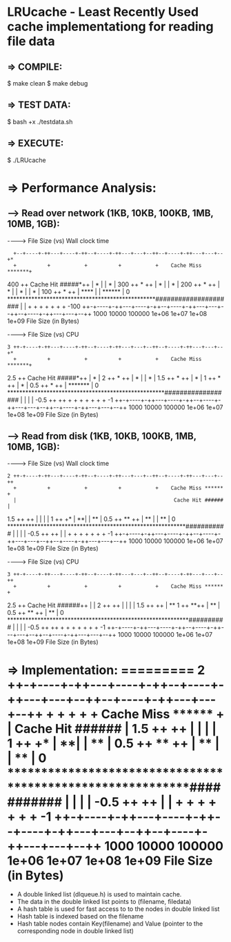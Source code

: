 LRUcache - Least Recently Used cache implementationg for reading file data
==========================================================================

=> COMPILE:
-----------

$ make clean
$ make debug

=> TEST DATA:
-------------

$ bash +x ./testdata.sh

=> EXECUTE:
-----------

$ ./LRUcache

=> Performance Analysis:
========================

--> Read over network (1KB, 10KB, 100KB, 1MB, 10MB, 1GB):
-------------------------------------------------------

----> File Size (vs) Wall clock time

      +--+----+-++---+----+-++--+----+-++---+---+--++--+----+-++---+---+--+*
      +          +           +          +           +    Cache Miss *******+
  400 ++                                                  Cache Hit #####*++
      |                                                                 *  |
      |                                                                 *  |
  300 ++                                                               *  ++
      |                                                               *    |
      |                                                              *     |
  200 ++                                                            *     ++
      |                                                            *       |
      |                                                            *       |
      |                                                           *        |
  100 ++                                                         *        ++
      |                                                      ****          |
      |                                                ******              |
    0 *************************************************#####################
      |                                                                    |
      +          +           +          +           +          +           +
 -100 ++-+----+-++---+----+-++--+----+-++---+---+--++--+----+-++---+---+--++
     1000      10000       100000     1e+06       1e+07      1e+08       1e+09
                              File Size (in Bytes)


----> File Size (vs) CPU


    3 ++-+----+-++---+----+-++--+----+-++---+---+--++--+----+-++---+---+--+*
      +          +           +          +           +    Cache Miss *******+
  2.5 ++                                                  Cache Hit #####*++
      |                                                                 *  |
    2 ++                                                               *  ++
      |                                                               *    |
      |                                                               *    |
  1.5 ++                                                             *    ++
      |                                                             *      |
    1 ++                                                           *      ++
      |                                                           *        |
  0.5 ++                                                         *        ++
      |                                                   *******          |
    0 ****************************************************##################
      |                                                                    |
      |                                                                    |
 -0.5 ++                                                                  ++
      +          +           +          +           +          +           +
   -1 ++-+----+-++---+----+-++--+----+-++---+---+--++--+----+-++---+---+--++
     1000      10000       100000     1e+06       1e+07      1e+08       1e+09
                              File Size (in Bytes)



--> Read from disk (1KB, 10KB, 100KB, 1MB, 10MB, 1GB):
-------------------------------------------------------

----> File Size (vs) Wall clock time

    2 ++-+----+-++---+----+-++--+----+-++---+---+--++--+----+-++---+---+--++
      +          +           +          +           +    Cache Miss ****** +
      |                                                   Cache Hit ###### |
  1.5 ++                                                                  ++
      |                                                                    |
      |                                                                    |
    1 ++                                                                  +*
      |                                                                  **|
      |                                                                **  |
  0.5 ++                                                             **   ++
      |                                                            **      |
      |                                                          **        |
    0 ***********************************************************###########
      |                                                                    |
      |                                                                    |
 -0.5 ++                                                                  ++
      |                                                                    |
      +          +           +          +           +          +           +
   -1 ++-+----+-++---+----+-++--+----+-++---+---+--++--+----+-++---+---+--++
     1000      10000       100000     1e+06       1e+07      1e+08       1e+09
                              File Size (in Bytes)


----> File Size (vs) CPU

    3 ++-+----+-++---+----+-++--+----+-++---+---+--++--+----+-++---+---+--++
      +          +           +          +           +    Cache Miss ****** +
  2.5 ++                                                  Cache Hit ######++
      |                                                                    |
    2 ++                                                                  ++
      |                                                                    |
      |                                                                    |
  1.5 ++                                                                  ++
      |                                                                   **
    1 ++                                                                **++
      |                                                               **   |
  0.5 ++                                                            **    ++
      |                                                           **       |
    0 ************************************************************##########
      |                                                                    |
      |                                                                    |
 -0.5 ++                                                                  ++
      +          +           +          +           +          +           +
   -1 ++-+----+-++---+----+-++--+----+-++---+---+--++--+----+-++---+---+--++
     1000      10000       100000     1e+06       1e+07      1e+08       1e+09
                              File Size (in Bytes)



=> Implementation:
=========    2 ++-+----+-++---+----+-++--+----+-++---+---+--++--+----+-++---+---+--++
      +          +           +          +           +    Cache Miss ****** +
      |                                                   Cache Hit ###### |
  1.5 ++                                                                  ++
      |                                                                    |
      |                                                                    |
    1 ++                                                                  +*
      |                                                                  **|
      |                                                                **  |
  0.5 ++                                                             **   ++
      |                                                            **      |
      |                                                          **        |
    0 ***********************************************************###########
      |                                                                    |
      |                                                                    |
 -0.5 ++                                                                  ++
      |                                                                    |
      +          +           +          +           +          +           +
   -1 ++-+----+-++---+----+-++--+----+-++---+---+--++--+----+-++---+---+--++
     1000      10000       100000     1e+06       1e+07      1e+08       1e+09
                              File Size (in Bytes)
=========

- A double linked list (dlqueue.h) is used to maintain cache. 
- The data in the double linked list points to (filename, filedata)
- A hash table is used for fast access to to the nodes in double linked list
- Hash table is indexed based on the filename
- Hash table nodes contain Key(filename) and Value (pointer to the corresponding node in double linked list)
